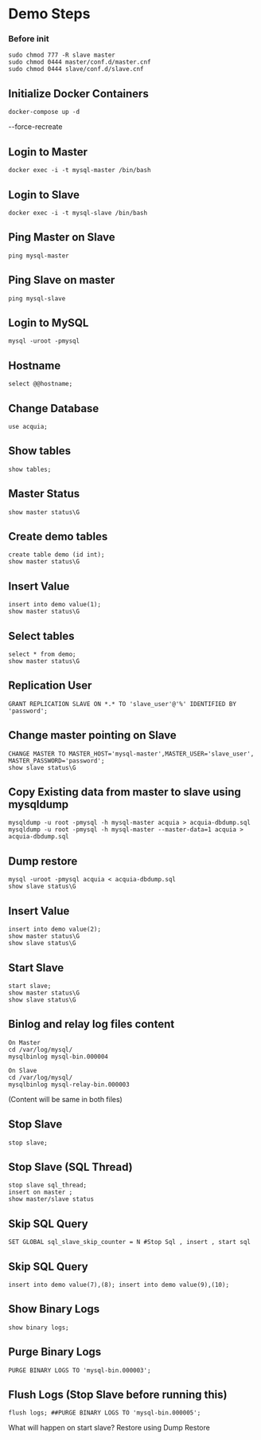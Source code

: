 # Demo Steps

### Before init
```
sudo chmod 777 -R slave master
sudo chmod 0444 master/conf.d/master.cnf 
sudo chmod 0444 slave/conf.d/slave.cnf  
```

## Initialize Docker Containers
```
docker-compose up -d
```
--force-recreate

## Login to Master
```
docker exec -i -t mysql-master /bin/bash
```

## Login to Slave 
```
docker exec -i -t mysql-slave /bin/bash
```

## Ping Master on Slave
```
ping mysql-master
```

## Ping Slave on master 
```
ping mysql-slave
```

## Login to MySQL
```
mysql -uroot -pmysql 
```

## Hostname 
```
select @@hostname;
```

## Change Database 
```
use acquia;
```

## Show tables 
```
show tables;
```

## Master Status
```
show master status\G
```

## Create demo tables
```
create table demo (id int);
show master status\G
```

## Insert Value
```
insert into demo value(1);
show master status\G
```

## Select tables
```
select * from demo;
show master status\G
```

## Replication User
```
GRANT REPLICATION SLAVE ON *.* TO 'slave_user'@'%' IDENTIFIED BY 'password';
```

## Change master pointing on Slave
```
CHANGE MASTER TO MASTER_HOST='mysql-master',MASTER_USER='slave_user', MASTER_PASSWORD='password';
show slave status\G
```

## Copy Existing data from master to slave using mysqldump
```
mysqldump -u root -pmysql -h mysql-master acquia > acquia-dbdump.sql
mysqldump -u root -pmysql -h mysql-master --master-data=1 acquia > acquia-dbdump.sql
```

## Dump restore
```
mysql -uroot -pmysql acquia < acquia-dbdump.sql
show slave status\G
```

## Insert Value
```
insert into demo value(2); 
show master status\G  
show slave status\G
```

## Start Slave
```
start slave;  
show master status\G  
show slave status\G
```

## Binlog and relay log files content
```
On Master
cd /var/log/mysql/
mysqlbinlog mysql-bin.000004

On Slave
cd /var/log/mysql/
mysqlbinlog mysql-relay-bin.000003
```
(Content will be same in both files) 
	
## Stop Slave
```
stop slave;
```

## Stop Slave (SQL Thread)
```
stop slave sql_thread;
insert on master ; 
show master/slave status
```

## Skip SQL Query
```
SET GLOBAL sql_slave_skip_counter = N #Stop Sql , insert , start sql
```

## Skip SQL Query
```
insert into demo value(7),(8); insert into demo value(9),(10);
```

## Show Binary Logs
```
show binary logs;
```

## Purge Binary Logs
```
PURGE BINARY LOGS TO 'mysql-bin.000003';
```

## Flush Logs (Stop Slave before running this)
```
flush logs; ##PURGE BINARY LOGS TO 'mysql-bin.000005';
```
What will happen on start slave? Restore using Dump Restore

